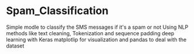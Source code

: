 # Spam_Classification
Simple modle to classify the SMS messages if it's a spam or not
Using NLP methods like text cleaning, Tokenization and sequence padding
deep learning with Keras 
matplotlip for visualization
and pandas to deal with the dataset
